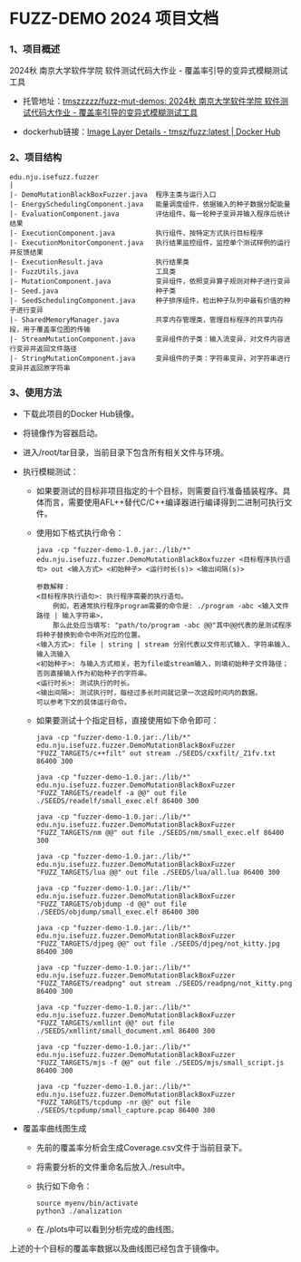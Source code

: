 # FUZZ-DEMO 2024 项目文档

### 1、项目概述

2024秋 南京大学软件学院 软件测试代码大作业 - 覆盖率引导的变异式模糊测试工具

- 托管地址：[tmszzzzz/fuzz-mut-demos: 2024秋 南京大学软件学院 软件测试代码大作业 - 覆盖率引导的变异式模糊测试工具](https://github.com/tmszzzzz/fuzz-mut-demos)

- dockerhub链接：[Image Layer Details - tmsz/fuzz:latest | Docker Hub](https://hub.docker.com/layers/tmsz/fuzz/latest/images/sha256:ffd23d4ab8eed3208fab82db94f088474fe64ac06483a85661ef4c1ba844e5f1?uuid=AC7C718C-AB13-4EAC-A63A-146F515BEEA4)

### 2、项目结构

```
edu.nju.isefuzz.fuzzer
|
|- DemoMutationBlackBoxFuzzer.java	程序主类与运行入口
|- EnergySchedulingComponent.java	能量调度组件，依据输入的种子数据分配能量
|- EvaluationComponent.java			评估组件，每一轮种子变异并输入程序后统计结果
|- ExecutionComponent.java			执行组件，按特定方式执行目标程序
|- ExecutionMonitorComponent.java	执行结果监控组件，监控单个测试样例的运行并反馈结果
|- ExecutionResult.java				执行结果类
|- FuzzUtils.java					工具类
|- MutationComponent.java			变异组件，依照变异算子规则对种子进行变异
|- Seed.java						种子类
|- SeedSchedulingComponent.java		种子排序组件，检出种子队列中最有价值的种子进行变异
|- SharedMemoryManager.java			共享内存管理类，管理目标程序的共享内存段，用于覆盖率位图的传输
|- StreamMutationComponent.java		变异组件的子类：输入流变异，对文件内容进行变异并返回文件路径
|- StringMutationComponent.java		变异组件的子类：字符串变异，对字符串进行变异并返回原字符串
```

### 3、使用方法

- 下载此项目的Docker Hub镜像。

- 将镜像作为容器启动。

- 进入/root/tar目录，当前目录下包含所有相关文件与环境。

- 执行模糊测试：

  - 如果要测试的目标非项目指定的十个目标，则需要自行准备插装程序。具体而言，需要使用AFL++替代C/C++编译器进行编译得到二进制可执行文件。

  - 使用如下格式执行命令：

    ```
    java -cp "fuzzer-demo-1.0.jar:./lib/*" edu.nju.isefuzz.fuzzer.DemoMutationBlackBoxfuzzer <目标程序执行语句> out <输入方式> <初始种子> <运行时长(s)> <输出间隔(s)>
    
    参数解释：
    <目标程序执行语句>: 执行程序需要的执行语句。
    	例如，若通常执行程序program需要的命令是: ./program -abc <输入文件路径 | 输入字符串>，
    	那么此处应当填写: "path/to/program -abc @@"其中@@代表的是测试程序将种子替换到命令中所对应的位置。
    <输入方式>: file | string | stream 分别代表以文件形式输入、字符串输入、输入流输入
    <初始种子>: 与输入方式相关。若为file或stream输入，则填初始种子文件路径；否则直接输入作为初始种子的字符串。
    <运行时长>: 测试执行的时长。
    <输出间隔>: 测试执行时，每经过多长时间就记录一次这段时间内的数据。
    可以参考下文的具体运行命令。
    ```

  - 如果要测试十个指定目标，直接使用如下命令即可：

    ```
    java -cp "fuzzer-demo-1.0.jar:./lib/*" edu.nju.isefuzz.fuzzer.DemoMutationBlackBoxFuzzer "FUZZ_TARGETS/c++filt" out stream ./SEEDS/cxxfilt/_Z1fv.txt 86400 300
    
    java -cp "fuzzer-demo-1.0.jar:./lib/*" edu.nju.isefuzz.fuzzer.DemoMutationBlackBoxFuzzer "FUZZ_TARGETS/readelf -a @@" out file ./SEEDS/readelf/small_exec.elf 86400 300
    
    java -cp "fuzzer-demo-1.0.jar:./lib/*" edu.nju.isefuzz.fuzzer.DemoMutationBlackBoxFuzzer "FUZZ_TARGETS/nm @@" out file ./SEEDS/nm/small_exec.elf 86400 300
    
    java -cp "fuzzer-demo-1.0.jar:./lib/*" edu.nju.isefuzz.fuzzer.DemoMutationBlackBoxFuzzer "FUZZ_TARGETS/lua @@" out file ./SEEDS/lua/all.lua 86400 300
    
    java -cp "fuzzer-demo-1.0.jar:./lib/*" edu.nju.isefuzz.fuzzer.DemoMutationBlackBoxFuzzer "FUZZ_TARGETS/objdump -d @@" out file ./SEEDS/objdump/small_exec.elf 86400 300
    
    java -cp "fuzzer-demo-1.0.jar:./lib/*" edu.nju.isefuzz.fuzzer.DemoMutationBlackBoxFuzzer "FUZZ_TARGETS/djpeg @@" out file ./SEEDS/djpeg/not_kitty.jpg 86400 300
    
    java -cp "fuzzer-demo-1.0.jar:./lib/*" edu.nju.isefuzz.fuzzer.DemoMutationBlackBoxFuzzer "FUZZ_TARGETS/readpng" out stream ./SEEDS/readpng/not_kitty.png 86400 300
    
    java -cp "fuzzer-demo-1.0.jar:./lib/*" edu.nju.isefuzz.fuzzer.DemoMutationBlackBoxFuzzer "FUZZ_TARGETS/xmllint @@" out file ./SEEDS/xmllint/small_document.xml 86400 300
    
    java -cp "fuzzer-demo-1.0.jar:./lib/*" edu.nju.isefuzz.fuzzer.DemoMutationBlackBoxFuzzer "FUZZ_TARGETS/mjs -f @@" out file ./SEEDS/mjs/small_script.js 86400 300
    
    java -cp "fuzzer-demo-1.0.jar:./lib/*" edu.nju.isefuzz.fuzzer.DemoMutationBlackBoxFuzzer "FUZZ_TARGETS/tcpdump -nr @@" out file ./SEEDS/tcpdump/small_capture.pcap 86400 300
    ```

- 覆盖率曲线图生成

  - 先前的覆盖率分析会生成Coverage.csv文件于当前目录下。

  - 将需要分析的文件重命名后放入./result中。

  - 执行如下命令：

    ```
    source myenv/bin/activate
    python3 ./analization
    ```

  - 在./plots中可以看到分析完成的曲线图。

上述的十个目标的覆盖率数据以及曲线图已经包含于镜像中。